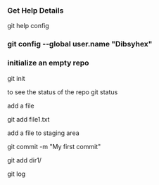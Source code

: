 ### Get Help Details
git help config

### git config --global user.name "Dibsyhex"

### initialize an empty repo
git init

to see the status of the repo
git status

add a file

git add file1.txt

add a file to staging area

git commit -m "My first commit"

git add dir1/

git log
